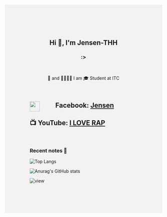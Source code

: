 <div style="background:#f2f2f2; padding:5rem">
<h2 align="center">Hi 👋, I'm Jensen-THH</h2>
<h3 align="center">:></h3>

<br />
<p align="center" >
🐞 and 🐞🐞🐞🐞
I am 🎓 Student  at ITC
</p>
<br>
<h2> <img align='left' height="32" width="32" src="https://cdn.jsdelivr.net/npm/simple-icons@4.8.0/icons/facebook.svg" style="margin-right:50px" />  Facebook: <a href="https://fb.com/jensen523">Jensen</a></h2>
<h2>📺 YouTube: <a href="https://www.youtube.com/channel/UC8Ri0BKS2Vyu41lLqNLMRSA">I LOVE RAP</a> </h2>

<br />

### Recent notes 📝
![Top Langs](https://github-readme-stats.vercel.app/api/top-langs/?username=jensen-thh&layout=compact)

![Anurag's GitHub stats](https://github-readme-stats.vercel.app/api?username=jensen-thh&show_icons=true&count_private=true&theme=gruvbox)

![view](https://komarev.com/ghpvc/?username=jensen-thh&color=brightgreen)
</div>
  
